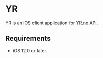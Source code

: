 # YR

YR is an iOS client application for [YR.no API](https://developer.yr.no).

## Requirements

- iOS 12.0 or later.

